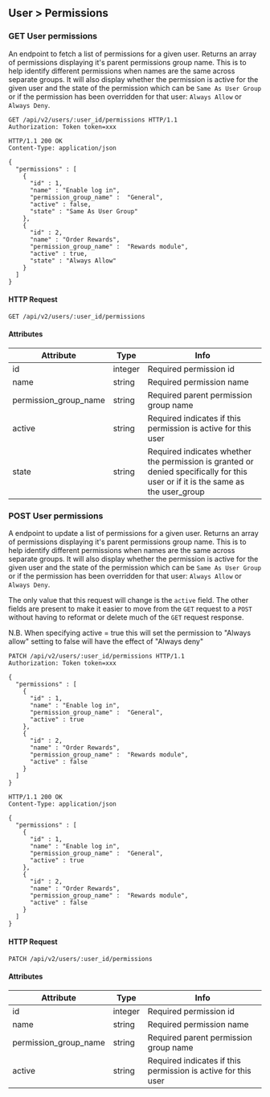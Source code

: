 ## User > Permissions

### GET User permissions

An endpoint to fetch a list of permissions for a given user. Returns an array of permissions displaying it's parent
permissions group name. This is to help identify different permissions when names are the same across separate groups.
It will also display whether the permission is active for the given user and the state of the permission which can
be `Same As User Group` or if the permission has been overridden for that user: `Always Allow` or `Always Deny`.

``` http
GET /api/v2/users/:user_id/permissions HTTP/1.1
Authorization: Token token=xxx
```

``` http
HTTP/1.1 200 OK
Content-Type: application/json

{
  "permissions" : [
    {
      "id" : 1,
      "name" : "Enable log in",
      "permission_group_name" :  "General",
      "active" : false,
      "state" : "Same As User Group"
    },
    {
      "id" : 2,
      "name" : "Order Rewards",
      "permission_group_name" :  "Rewards module",
      "active" : true,
      "state" : "Always Allow"
    }
  ]
}
```

#### HTTP Request

`GET /api/v2/users/:user_id/permissions`

#### Attributes

Attribute | Type | Info
--------- | ---- | ----
id | integer | Required permission id
name | string | Required permission name
permission\_group\_name | string | Required parent permission group name
active | string | Required indicates if this permission is active for this user
state | string | Required indicates whether the permission is granted or denied specifically for this user or if it is the same as the user_group


### POST User permissions

A endpoint to update a list of permissions for a given user. Returns an array of permissions displaying it's parent
permissions group name. This is to help identify different permissions when names are the same across separate groups.
It will also display whether the permission is active for the given user and the state of the permission which can
be `Same As User Group` or if the permission has been overridden for that user: `Always Allow` or `Always Deny`.

The only value that this request will change is the `active` field. The other fields are present
to make it easier to move from the `GET` request to a `POST` without having to reformat
or delete much of the `GET` request response.

N.B. When specifying active = true this will set the permission to "Always allow"
setting to false will have the effect of "Always deny"

``` http
PATCH /api/v2/users/:user_id/permissions HTTP/1.1
Authorization: Token token=xxx

{
  "permissions" : [
    {
      "id" : 1,
      "name" : "Enable log in",
      "permission_group_name" :  "General",
      "active" : true
    },
    {
      "id" : 2,
      "name" : "Order Rewards",
      "permission_group_name" :  "Rewards module",
      "active" : false
    }
  ]
}
```

``` http
HTTP/1.1 200 OK
Content-Type: application/json

{
  "permissions" : [
    {
      "id" : 1,
      "name" : "Enable log in",
      "permission_group_name" :  "General",
      "active" : true
    },
    {
      "id" : 2,
      "name" : "Order Rewards",
      "permission_group_name" :  "Rewards module",
      "active" : false
    }
  ]
}
```

#### HTTP Request

`PATCH /api/v2/users/:user_id/permissions`

#### Attributes

Attribute | Type | Info
--------- | ---- | ----
id | integer | Required permission id
name | string | Required permission name
permission\_group\_name | string | Required parent permission group name
active | string | Required indicates if this permission is active for this user
